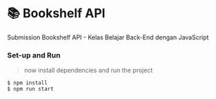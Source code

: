 # 📚 Bookshelf API 

Submission Bookshelf API - Kelas Belajar Back-End dengan JavaScript

### Set-up and Run
> now install dependencies and run the project

```shell
$ npm install
$ npm run start
```
